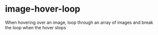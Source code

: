 # image-hover-loop
When hovering over an image, loop through an array of images and break the loop when the hover stops
